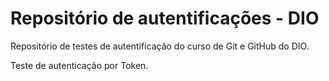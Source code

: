 # Repositório de autentificações - DIO
Repositório de testes de autentificação do curso de Git e GitHub do DIO.

Teste de autenticação por Token.

